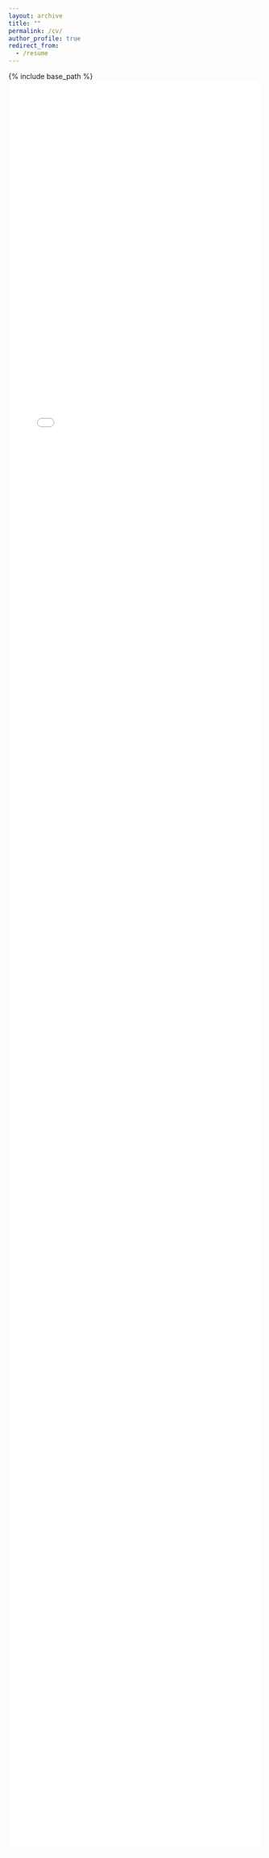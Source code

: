 ```yaml
---
layout: archive
title: ""
permalink: /cv/
author_profile: true
redirect_from:
  - /resume
---
```


{% include base_path %}
<embed src="/files/Resume_7.8.25.pdf" width="100%" height="90%" type="application/pdf">
